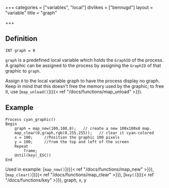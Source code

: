 +++
categories = ["variables", "local"]
divlikes = ["bennugd"]
layout = "variable"
title = "graph"

+++

## Definition

    INT graph = 0

`graph` is a predefined local variable which holds the `GraphID` of the process. A graphic can be assigned to the process by assigning the `GraphID` of that graphic to `graph`.

Assign `0` to the local variable graph to have the process display no graph. Keep in mind that this doesn't free the memory used by the graphic; to free it, use [`map_unload()`]({{< ref "/docs/functions/map_unload" >}}).

## Example

```
Process cyan_graphic()
Begin
    graph = map_new(100,100,8);   // create a new 100x100x8 map.
    map_clear(0,graph,rgb(0,255,255));   // clear it cyan-colored
    x = 100;     //Position the graphic 100 pixels
    y = 100;     //from the top and left of the screen
    Repeat
        frame;
    Until(key(_ESC))
End
```

Used in example: [`map_new()`]({{< ref "/docs/functions/map_new" >}}), [`map_clear()`]({{< ref "/docs/functions/map_clear" >}}), [`key()`]({{< ref "/docs/functions/key" >}}), graph, x, y
